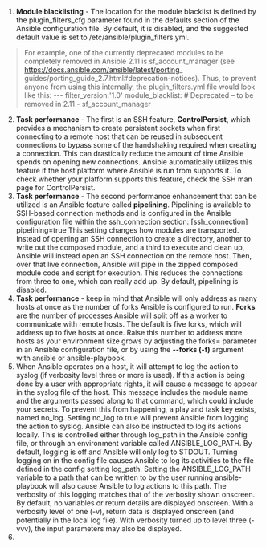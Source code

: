  1. **Module blacklisting** - The location for the module blacklist is defined by the plugin_filters_cfg parameter found in the defaults section of the Ansible configuration file. By default, it is disabled, and the suggested default value is set to /etc/ansible/plugin_filters.yml.
 

> For example, one of the currently deprecated modules to be completely removed in Ansible 2.11 is sf_account_manager (see https://docs.ansible.com/ansible/latest/porting_ guides/porting_guide_2.7.html#deprecation-notices). Thus, to prevent anyone from using this internally, the plugin_filters.yml file would look like this: --- filter_version:'1.0' 
module_blacklist: 
\# Deprecated – to be removed in 2.11
	\- sf_account_manager

2. **Task performance** - The first is an SSH feature, **ControlPersist**, which provides a mechanism to create persistent sockets when first connecting to a remote host that can be reused in subsequent connections to bypass some of the handshaking required when creating a connection. This can drastically reduce the amount of time Ansible spends on opening new connections. Ansible automatically utilizes this feature if the host platform where Ansible is run from supports it. To check whether your platform supports this feature, check the SSH man page for ControlPersist.
3.  **Task performance** - The second performance enhancement that can be utilized is an Ansible feature called **pipelining**. Pipelining is available to SSH-based connection methods and is configured in the Ansible configuration file within the ssh_connection section: [ssh_connection] pipelining=true This setting changes how modules are transported. Instead of opening an SSH connection to create a directory, another to write out the composed module, and a third to execute and clean up, Ansible will instead open an SSH connection on the remote host. Then, over that live connection, Ansible will pipe in the zipped composed module code and script for execution. This reduces the connections from three to one, which can really add up. By default, pipelining is disabled.
4. **Task performance** - keep in mind that Ansible will only address as many hosts at once as the number of forks Ansible is configured to run. **Forks** are the number of processes Ansible will split off as a worker to communicate with remote hosts. The default is five forks, which will address up to five hosts at once. Raise this number to address more hosts as your environment size grows by adjusting the forks= parameter in an Ansible configuration file, or by using the **--forks (-f)** argument with ansible or ansible-playbook.
5. When Ansible operates on a host, it will attempt to log the action to syslog (if verbosity level three or more is used). If this action is being done by a user with appropriate rights, it will cause a message to appear in the syslog file of the host. This message includes the module name and the arguments passed along to that command, which could include your secrets. To prevent this from happening, a play and task key exists, named no_log. Setting no_log to true will prevent Ansible from logging the action to syslog. Ansible can also be instructed to log its actions locally. This is controlled either through log_path in the Ansible config file, or through an environment variable called ANSIBLE_LOG_PATH. By default, logging is off and Ansible will only log to STDOUT. Turning logging on in the config file causes Ansible to log its activities to the file defined in the config setting log_path.
				Setting the ANSIBLE_LOG_PATH variable to a path that can be written to by the user running ansible-playbook will also cause Ansible to log actions to this path. The verbosity of this logging matches that of the verbosity shown onscreen. By default, no variables or return details are displayed onscreen. With a verbosity level of one (-v), return data is displayed onscreen (and potentially in the local log file). With verbosity turned up to level three (-vvv), the input parameters may also be displayed.
6.
<!--stackedit_data:
eyJoaXN0b3J5IjpbLTcxMTE0MzAyOSwyMTA0MzU4MjgwLDE3OT
YzMzc0MDEsLTE0NTMwMzgzMzZdfQ==
-->